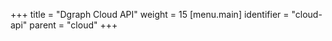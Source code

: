 +++
title = "Dgraph Cloud API"
weight = 15
[menu.main]
  identifier = "cloud-api"
  parent = "cloud"
+++
